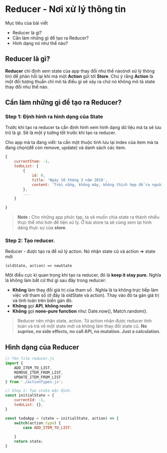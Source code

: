 # Reducer - Nơi xử lý thông tin

Mục tiêu của bài viết
- Reducer là gì?
- Cần làm những gì để tạo ra Reducer?
- Hình dạng nó như thế nào?

## Reducer là gì?

__Reducer__ chỉ định xem state của app thay đổi như thế nào(nơi xử lý thông tin) để phản hồi lại khi mà một __Action__ gửi tới __Store__. Chú ý rằng __Action__ là một đối tượng thuần chỉ mô tả điều gì sẽ xảy ra chứ nó không mô tả state thay đổi như thế nào.   

## Cần làm những gì để tạo ra Reducer?

### Step 1: Định hình ra hình dạng của State

Trước khi tạo ra reducer ta cần định hình xem hình dạng dữ liệu mà ta sẽ lưu trữ là gì. Sẽ là một ý tưởng tốt trước khi tạo ra reducer. 

Cho app mà ta đang viết: ta cần một thuộc tính lưu lại index của item mà ta đang chọn(để còn remove, update) và danh sách các item.

```js
{
    currentItem: -1,
    todoList: {
        {
            id: 0,
            title: 'Ngày 10 tháng 3 năm 2019',
            content: 'Trời nắng, không mây, không thích hợp để ra ngoài'
        },
        ...
    }

}
```
> __Note :__ Cho những app phức tạp, ta sẽ muốn chia state ra thành nhiều thực thể nhỏ hơn để tiện xử lý. Ở bài store ta sẽ cùng xem lại hình dáng thực sự của __store__.

### Step 2: Tạo reducer.
Reducer - được tạo ra để xử lý action. Nó nhận state cũ và action => state mới
```
(oldState, action) => newState
```

Một điều cực kì quan trọng khi tạo ra reducer, đó là __keep it stay pure.__ Nghĩa là không làm bất cứ thứ gì sau đây trong reducer:

- __Không__ làm thay đổi giá trị của tham số . Nghĩa là ta không trực tiếp làm việc với tham số (ở đây là oldState và action). Thay vào đó ta gán giá trị và tính toán trên biến gán đó.
- __Không__ gọi __API__, __không router__
- __Không__ gọi __none-pure function__ như: Date.now(), Match.random().

> Reducer nên nhận state, action. Từ action nhận được reducer tính toán và trả về một state mới và không làm thay đổi state cũ. __No suprise, no side effects, no call API, no mutation. Just a calculation.__

## Hình dạng của Reducer
```js
// Tên file reducer.js
import {
    ADD_ITEM_TO_LIST, 
    REMOVE_ITEM_FROM_LIST, 
    UPDATE_ITEM_FROM_LIST
} from './actionTypes.js';

// Step 1: Tạo state mặc định.
const initialState = {
    currentId: -1,
    todoList: {},
}

const todoApp = (state = initialState, action) => {
    switch(action.type) {
        case ADD_ITEM_TO_LIST:
        
    }
    return state;
}


```
